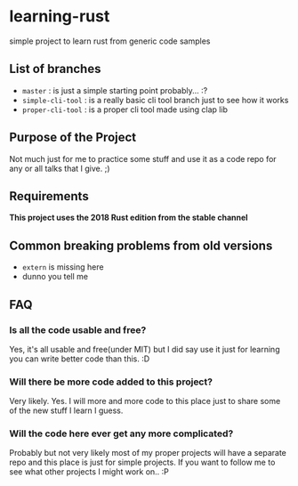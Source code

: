 # learning-rust
simple project to learn rust from generic code samples

## List of branches
- `master` : is just a simple starting point probably... :?
- `simple-cli-tool` : is a really basic cli tool branch just to see how it works
- `proper-cli-tool` : is a proper cli tool made using clap lib

## Purpose of the Project
Not much just for me to practice some stuff and use it as a code repo for any or all talks that I give. ;)

## Requirements
**This project uses the 2018 Rust edition from the stable channel**

## Common breaking problems from old versions
- `extern` is missing here
- dunno you tell me

## FAQ
### Is all the code usable and free?
 Yes, it's all usable and free(under MIT) but I did say use it just for learning you can write better code than this. :D
### Will there be more code added to this project?
 Very likely. Yes. I will more and more code to this place just to share some of the new stuff I learn I guess.
### Will the code here ever get any more complicated?
 Probably but not very likely most of my proper projects will have a separate repo and this place is just for simple projects. If you want to follow me to see what other projects I might work on.. :P
